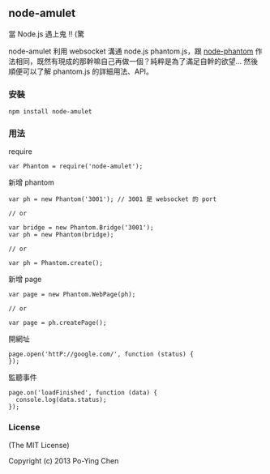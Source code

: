 ## node-amulet

當 Node.js 遇上鬼 !! (驚

node-amulet 利用 websocket 溝通 node.js phantom.js，跟 [node-phantom](https://github.com/alexscheelmeyer/node-phantom) 作法相同，既然有現成的那幹嘛自己再做一個？純粹是為了滿足自幹的欲望... 然後順便可以了解 phantom.js 的詳細用法、API。

### 安裝

    npm install node-amulet

### 用法

require

    var Phantom = require('node-amulet');

新增 phantom

    var ph = new Phantom('3001'); // 3001 是 websocket 的 port

    // or
    
    var bridge = new Phantom.Bridge('3001');
    var ph = new Phantom(bridge);

    // or

    var ph = Phantom.create();

新增 page

    var page = new Phantom.WebPage(ph);

    // or

    var page = ph.createPage();

開網址

    page.open('httP://google.com/', function (status) {
    });

監聽事件

    page.on('loadFinished', function (data) {
      console.log(data.status);
    });

### License

(The MIT License)

Copyright (c) 2013 Po-Ying Chen
